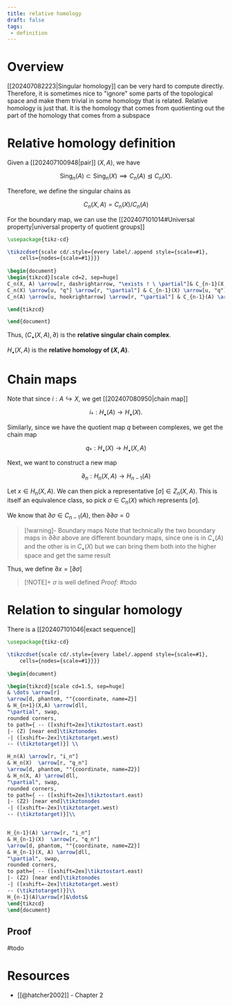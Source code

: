 ```yaml
---
title: relative homology
draft: false
tags:
 - definition
---
```

# Overview
[[202407082223|Singular homology]] can be very hard to compute directly. 
Therefore, it is sometimes nice to "ignore" some parts of the topological space and make them trivial in some homology that is related. 
Relative homology is just that. 
It is the homology that comes from quotienting out the part of the homology that comes from a subspace

# Relative homology definition
Given a [[202407100948|pair]] $(X, A)$, we have 

$$\text{Sing}_n(A) \subset \text{Sing}_n(X) \implies C_n(A) \trianglelefteq C_n(X).$$

Therefore, we define the singular chains as 

$$C_n(X, A) = C_n(X) \bigg/ C_n(A)$$

For the boundary map, we can use the [[202407101014#Universal property|universal property of quotient groups]]

```tikz
\usepackage{tikz-cd}

\tikzcdset{scale cd/.style={every label/.append style={scale=#1},
    cells={nodes={scale=#1}}}}
	
\begin{document}
\begin{tikzcd}[scale cd=2, sep=huge]
C_n(X, A) \arrow[r, dashrightarrow, "\exists ! \ \partial"]& C_{n-1}(X, A)\\
C_n(X) \arrow[u, "q"] \arrow[r, "\partial"] & C_{n-1}(X) \arrow[u, "q"]\\
C_n(A) \arrow[u, hookrightarrow] \arrow[r, "\partial"] & C_{n-1}(A) \arrow[u, hookrightarrow]

\end{tikzcd}

\end{document}
```

Thus, $\big(C_\bullet(X, A), \partial \big)$ is the **relative singular chain complex**.

$H_\bullet(X, A)$ is the **relative homology of $(X, A)$**. 

# Chain maps
Note that since $i:A \hookrightarrow X$, we get [[202407080950|chain map]]

$$i_*:H_\bullet(A) \longrightarrow H_\bullet(X).$$

Similarly, since we have the quotient map $q$ between complexes, we get the chain map 

$$q_*:H_\bullet(X) \longrightarrow H_\bullet(X, A)$$

Next, we want to construct a new map

$$
\partial_n:H_n(X, A) \longrightarrow H_{n-1}(A)
$$

Let $x \in H_n(X, A)$. 
We can then pick a representative $[\sigma] \in Z_n(X, A)$. 
This is itself an equivalence class, so pick $\sigma \in C_n(X)$ which represents $[\sigma]$. 

We know that $\partial \sigma \in C_{n-1}(A)$, then $\partial \partial \sigma = 0$ 

> [!warning]- Boundary maps
> Note that technically the two boundary maps in $\partial \partial \sigma$ above are different boundary maps, since one is in $C_\bullet(A)$ and the other is in $C_\bullet(X)$ but we can bring them both into the higher space and get the same result

Thus, we define $\partial x = [\partial \sigma]$ 

> [!NOTE]+ $\sigma$ is well defined
> _Proof:_ #todo 

# Relation to singular homology
There is a [[202407101046|exact sequence]] 

```tikz
\usepackage{tikz-cd}

\tikzcdset{scale cd/.style={every label/.append style={scale=#1},
    cells={nodes={scale=#1}}}}
	
\begin{document}

\begin{tikzcd}[scale cd=1.5, sep=huge]
& \dots \arrow[r]
\arrow[d, phantom, ""{coordinate, name=Z}]
& H_{n+1}(X,A) \arrow[dll,
"\partial", swap,
rounded corners,
to path={ -- ([xshift=2ex]\tikztostart.east)
|- (Z) [near end]\tikztonodes
-| ([xshift=-2ex]\tikztotarget.west)
-- (\tikztotarget)}] \\

H_n(A) \arrow[r, "i_n"]
& H_n(X)  \arrow[r, "q_n"]
\arrow[d, phantom, ""{coordinate, name=Z2}]
& H_n(X, A) \arrow[dll,
"\partial", swap,
rounded corners,
to path={ -- ([xshift=2ex]\tikztostart.east)
|- (Z2) [near end]\tikztonodes
-| ([xshift=-2ex]\tikztotarget.west)
-- (\tikztotarget)}]\\


H_{n-1}(A) \arrow[r, "i_n"]
& H_{n-1}(X)  \arrow[r, "q_n"]
\arrow[d, phantom, ""{coordinate, name=Z2}]
& H_{n-1}(X, A) \arrow[dll,
"\partial", swap,
rounded corners,
to path={ -- ([xshift=2ex]\tikztostart.east)
|- (Z2) [near end]\tikztonodes
-| ([xshift=-2ex]\tikztotarget.west)
-- (\tikztotarget)}]\\
H_{n-1}(A)\arrow[r]&\dots&
\end{tikzcd}
\end{document}
```

## Proof
#todo 

# Resources
- [[@hatcher2002]] - Chapter 2